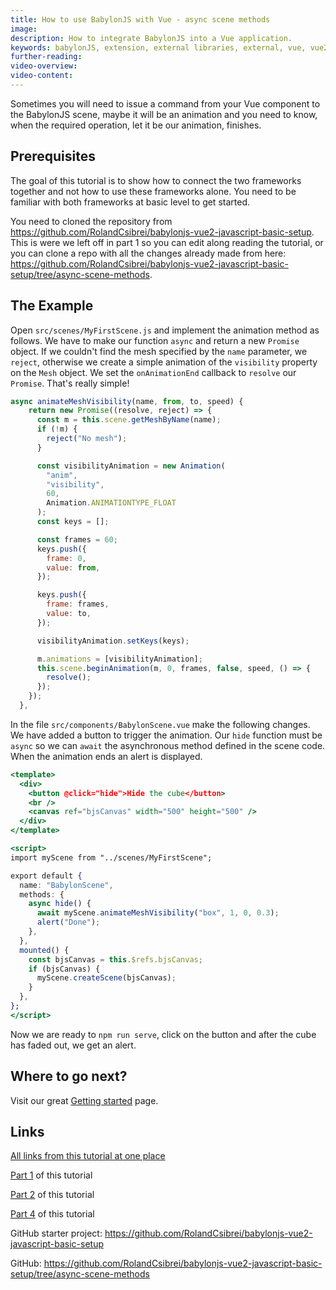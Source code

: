 ```yaml
---
title: How to use BabylonJS with Vue - async scene methods
image:
description: How to integrate BabylonJS into a Vue application.
keywords: babylonJS, extension, external libraries, external, vue, vue2, vue3, quasar
further-reading:
video-overview:
video-content:
---
```


Sometimes you will need to issue a command from your Vue component to the BabylonJS scene, maybe it will be an animation and you need to know, when the required operation, let it be our animation, finishes.

## Prerequisites

The goal of this tutorial is to show how to connect the two frameworks together and not how to use these frameworks alone. You need to be familiar with both frameworks at basic level to get started.

You need to cloned the repository from https://github.com/RolandCsibrei/babylonjs-vue2-javascript-basic-setup. This is were we left off in part 1 so you can edit along reading the tutorial, or you can clone a repo with all the changes already made from here: https://github.com/RolandCsibrei/babylonjs-vue2-javascript-basic-setup/tree/async-scene-methods.

## The Example

Open `src/scenes/MyFirstScene.js` and implement the animation method as follows. We have to make our function `async` and return a new `Promise` object. If we couldn't find the mesh specified by the `name` parameter, we `reject`, otherwise we create a simple animation of the `visibility` property on the `Mesh` object. We set the `onAnimationEnd` callback to `resolve` our `Promise`. That's really simple!

```jsx
async animateMeshVisibility(name, from, to, speed) {
    return new Promise((resolve, reject) => {
      const m = this.scene.getMeshByName(name);
      if (!m) {
        reject("No mesh");
      }

      const visibilityAnimation = new Animation(
        "anim",
        "visibility",
        60,
        Animation.ANIMATIONTYPE_FLOAT
      );
      const keys = [];

      const frames = 60;
      keys.push({
        frame: 0,
        value: from,
      });

      keys.push({
        frame: frames,
        value: to,
      });

      visibilityAnimation.setKeys(keys);

      m.animations = [visibilityAnimation];
      this.scene.beginAnimation(m, 0, frames, false, speed, () => {
        resolve();
      });
    });
  },
```

In the file `src/components/BabylonScene.vue` make the following changes. We have added a button to trigger the animation. Our `hide` function must be `async` so we can `await` the asynchronous method defined in the scene code. When the animation ends an alert is displayed.

```jsx
<template>
  <div>
    <button @click="hide">Hide the cube</button>
    <br />
    <canvas ref="bjsCanvas" width="500" height="500" />
  </div>
</template>

<script>
import myScene from "../scenes/MyFirstScene";

export default {
  name: "BabylonScene",
  methods: {
    async hide() {
      await myScene.animateMeshVisibility("box", 1, 0, 0.3);
      alert("Done");
    },
  },
  mounted() {
    const bjsCanvas = this.$refs.bjsCanvas;
    if (bjsCanvas) {
      myScene.createScene(bjsCanvas);
    }
  },
};
</script>
```

Now we are ready to `npm run serve`, click on the button and after the cube has faded out, we get an alert.

## Where to go next?

Visit our great [Getting started](/features/introductionToFeatures "Getting started") page.

## Links

[All links from this tutorial at one place](/extensions/Babylon.js+ExternalLibraries/BabylonJS_and_Vue/BabylonJS_and_Vue_0/ "All links from this tutorial at one place")

[Part 1](/extensions/Babylon.js+ExternalLibraries/BabylonJS_and_Vue/BabylonJS_and_Vue_1/ "How to use BabylonJS with Vue") of this tutorial

[Part 2](/extensions/Babylon.js+ExternalLibraries/BabylonJS_and_Vue/BabylonJS_and_Vue_2/ "How to pass data between BabylonJS and Vue") of this tutorial

[Part 4](/extensions/Babylon.js+ExternalLibraries/BabylonJS_and_Vue/BabylonJS_and_Vue_4/ "BabylonJS and Vue - messages driven scene") of this tutorial

GitHub starter project: https://github.com/RolandCsibrei/babylonjs-vue2-javascript-basic-setup

GitHub: https://github.com/RolandCsibrei/babylonjs-vue2-javascript-basic-setup/tree/async-scene-methods
